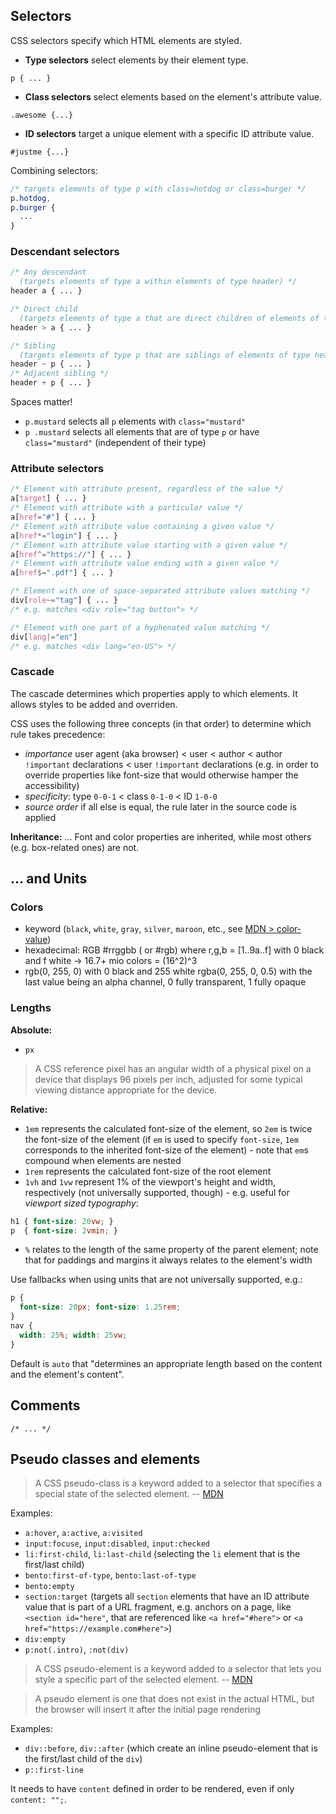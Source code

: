 
## Selectors

CSS selectors specify which HTML elements are styled.

* **Type selectors** select elements by their element type.
```
p { ... }
```
* **Class selectors** select elements based on the element's attribute value.
```
.awesome {...}
```
* **ID selectors** target a unique element with a specific ID attribute value.
```
#justme {...}
```

Combining selectors:

```css
/* targets elements of type p with class=hotdog or class=burger */
p.hotdog,
p.burger {
  ...
}
```

### Descendant selectors

```css
/* Any descendant
  (targets elements of type a within elements of type header) */
header a { ... }

/* Direct child
  (targets elements of type a that are direct children of elements of type header) */
header > a { ... }

/* Sibling
  (targets elements of type p that are siblings of elements of type header) */
header ~ p { ... }
/* Adjacent sibling */
header + p { ... }
```

Spaces matter!
* `p.mustard` selects all `p` elements with `class="mustard"`
* `p .mustard` selects all elements that are of type `p` or have `class="mustard"` (independent of their type)

### Attribute selectors

```css
/* Element with attribute present, regardless of the value */
a[target] { ... }
/* Element with attribute with a particular value */
a[href="#"] { ... }
/* Element with attribute value containing a given value */
a[href*="login"] { ... }
/* Element with attribute value starting with a given value */
a[href^="https://"] { ... }
/* Element with attribute value ending with a given value */
a[href$=".pdf"] { ... }

/* Element with one of space-separated attribute values matching */
div[role~="tag"] { ... }
/* e.g. matches <div role="tag button"> */

/* Element with one part of a hyphenated value matching */
div[lang|="en"]
/* e.g. matches <div lang="en-US"> */
```

### Cascade

The cascade determines which properties apply to which elements. It allows styles to be added and overriden.

CSS uses the following three concepts (in that order) to determine which rule takes precedence:
* _importance_
  user agent (aka browser) < user < author < author `!important` declarations < user `!important` declarations (e.g. in order to override properties like font-size that would otherwise hamper the accessibility)
* _specificity_:
  type `0-0-1` < class `0-1-0` < ID `1-0-0`
* _source order_
  if all else is equal, the rule later in the source code is applied

**Inheritance:** ...
Font and color properties are inherited, while most others (e.g. box-related ones) are not.

## ... and Units

### Colors

* keyword (`black`, `white`, `gray`, `silver`, `maroon`, etc., see [MDN > color-value](https://developer.mozilla.org/en-US/docs/Web/CSS/color_value))
* hexadecimal: RGB #rrggbb ( or #rgb)
where r,g,b = [1..9a..f]
with 0 black and f white
-> 16.7+ mio colors = (16^2)^3
* rgb(0, 255, 0) with 0 black and 255 white
rgba(0, 255, 0, 0.5) with the last value being an alpha channel,  0 fully transparent,  1 fully opaque

### Lengths

**Absolute:**
* `px`
> A CSS reference pixel has an angular width of a physical pixel on a device that displays 96 pixels per inch, adjusted for some typical viewing distance appropriate for the device.

**Relative:**
* `1em` represents the calculated font-size of the element, so `2em` is twice the font-size of the element (if `em` is used to specify `font-size`, `1em` corresponds to the inherited font-size of the element) - note that `em`s compound when elements are nested
* `1rem` represents the calculated font-size of the root element
* `1vh` and `1vw` represent 1% of the viewport's height and width, respectively (not universally supported, though) - e.g. useful for _viewport sized typography_:
```css
h1 { font-size: 20vw; }
p  { font-size: 2vmin; }
```
* `%` relates to the length of the same property of the parent element; note that for paddings and margins it always relates to the element's width

Use fallbacks when using units that are not universally supported, e.g.:
```css
p {
  font-size: 20px; font-size: 1.25rem;
}
nav {
  width: 25%; width: 25vw;
}
```

Default is `auto` that "determines an appropriate length based on the content and the element's content".

## Comments

```
/* ... */
```

## Pseudo classes and elements

> A CSS pseudo-class is a keyword added to a selector that specifies a special state of the selected element.
-- [MDN](https://developer.mozilla.org/en-US/docs/Web/CSS/pseudo-classes)

Examples:
* `a:hover`, `a:active`, `a:visited`
* `input:focuse`, `input:disabled`, `input:checked`
* `li:first-child`, `li:last-child` (selecting the `li` element that is the first/last child)
* `bento:first-of-type`, `bento:last-of-type`
* `bento:empty`
* `section:target` (targets all `section` elements that have an ID attribute value that is part of a URL fragment, e.g. anchors on a page, like `<section id="here"`, that are referenced like `<a href="#here">` or `<a href="https://example.com#here">`)
* `div:empty`
* `p:not(.intro)`, `:not(div)`

> A CSS pseudo-element is a keyword added to a selector that lets you style a specific part of the selected element.
-- [MDN](https://developer.mozilla.org/en-US/docs/Web/CSS/Pseudo-elements)

> A pseudo element is one that does not exist in the actual HTML, but the browser will insert it after the initial page rendering

Examples:
* `div::before`, `div::after` (which create an inline pseudo-element that is the first/last child of the `div`)
* `p::first-line`

It needs to have `content` defined in order to be rendered, even if only `content: "";`.
